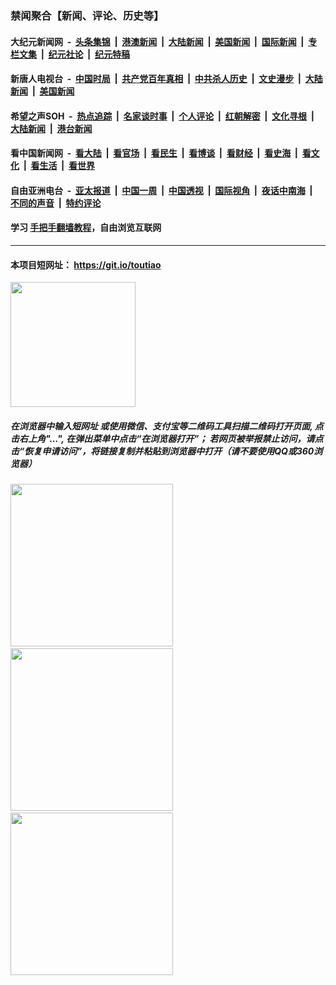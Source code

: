### 禁闻聚合【新闻、评论、历史等】

#### 大纪元新闻网 &nbsp;-&nbsp; [头条集锦](indexes/E头条集锦.md?t=02090422) &nbsp;|&nbsp; [港澳新闻](indexes/E港澳新闻.md?t=02090422)  &nbsp;|&nbsp; [大陆新闻](indexes/E大陆新闻.md?t=02090422) &nbsp;|&nbsp; [美国新闻](indexes/E美国新闻.md?t=02090422) &nbsp;|&nbsp; [国际新闻](indexes/E国际新闻.md?t=02090422) &nbsp;|&nbsp; [专栏文集](indexes/E专栏文集.md?t=02090422) &nbsp;|&nbsp; [纪元社论](indexes/E纪元社论.md?t=02090422) &nbsp;|&nbsp; [纪元特稿](indexes/E纪元特稿.md?t=02090422) 

#### 新唐人电视台 &nbsp;-&nbsp; [中国时局](indexes/N中国时局.md?t=02090422) &nbsp;|&nbsp; [共产党百年真相](indexes/N共产党百年真相.md?t=02090422) &nbsp;|&nbsp; [中共杀人历史](indexes/N中共杀人历史.md?t=02090422) &nbsp;|&nbsp; [文史漫步](indexes/N文史漫步.md?t=02090422) &nbsp;|&nbsp; [大陆新闻](indexes/N大陆新闻.md?t=02090422) &nbsp;|&nbsp; [美国新闻](indexes/N美国新闻.md?t=02090422)

#### 希望之声SOH &nbsp;-&nbsp; [热点追踪](indexes/H热点追踪.md?t=02090422) &nbsp;|&nbsp; [名家谈时事](indexes/H名家谈时事.md?t=02090422) &nbsp;|&nbsp; [个人评论](indexes/H个人评论.md?t=02090422)  &nbsp;|&nbsp; [红朝解密](indexes/H红朝解密.md?t=02090422) &nbsp;|&nbsp; [文化寻根](indexes/H文化寻根.md?t=02090422) &nbsp;|&nbsp; [大陆新闻](indexes/H大陆新闻.md?t=02090422) &nbsp;|&nbsp; [港台新闻](indexes/H港台新闻.md?t=02090422)

#### 看中国新闻网 &nbsp;-&nbsp; [看大陆](indexes/S看大陆.md?t=02090422) &nbsp;|&nbsp; [看官场](indexes/S看官场.md?t=02090422) &nbsp;|&nbsp; [看民生](indexes/S看民生.md?t=02090422)  &nbsp;|&nbsp; [看博谈](indexes/S看博谈.md?t=02090422) &nbsp;|&nbsp; [看财经](indexes/S看财经.md?t=02090422) &nbsp;|&nbsp; [看史海](indexes/S看史海.md?t=02090422) &nbsp;|&nbsp; [看文化](indexes/S看文化.md?t=02090422) &nbsp;|&nbsp; [看生活](indexes/S看生活.md?t=02090422) &nbsp;|&nbsp; [看世界](indexes/S看世界.md?t=02090422)

#### 自由亚洲电台 &nbsp;-&nbsp; [亚太报道](indexes/R亚太报道.md?t=02090422) &nbsp;|&nbsp; [中国一周](indexes/R中国一周.md?t=02090422) &nbsp;|&nbsp; [中国透视](indexes/R中国透视.md?t=02090422)  &nbsp;|&nbsp; [国际视角](indexes/R国际视角.md?t=02090422) &nbsp;|&nbsp; [夜话中南海](indexes/R夜话中南海.md?t=02090422) &nbsp;|&nbsp; [不同的声音](indexes/R不同的声音.md?t=02090422) &nbsp;|&nbsp; [特约评论](indexes/R特约评论.md?t=02090422)

#### 学习 [手把手翻墙教程](https://github.com/gfw-breaker/guides/wiki)，自由浏览互联网

----

#### 本项目短网址： https://git.io/toutiao
<img src="https://raw.githubusercontent.com/gfw-breaker/banned-news/master/scripts/img/qr.png" width="200px"/>  

##### 在浏览器中输入短网址 或使用微信、支付宝等二维码工具扫描二维码打开页面, 点击右上角"...", 在弹出菜单中点击“在浏览器打开”； 若网页被举报禁止访问，请点击“恢复申请访问”，将链接复制并粘贴到浏览器中打开（请不要使用QQ或360浏览器）

<img src="https://raw.githubusercontent.com/gfw-breaker/banned-news/master/scripts/img/1.png" width="260px"/> &nbsp; <img src="https://raw.githubusercontent.com/gfw-breaker/banned-news/master/scripts/img/2.png" width="260px"/> &nbsp; <img src="https://raw.githubusercontent.com/gfw-breaker/banned-news/master/scripts/img/3.png" width="260px"/>
